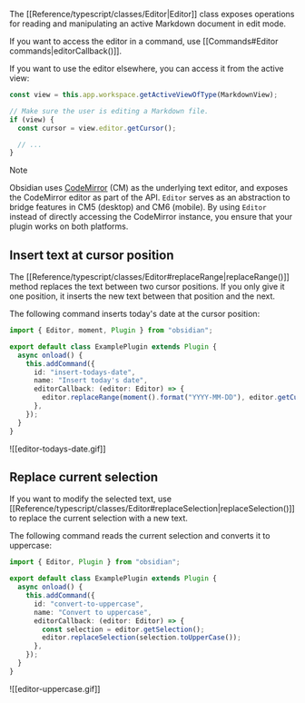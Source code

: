 The [[Reference/typescript/classes/Editor|Editor]] class exposes operations for reading and manipulating an active Markdown document in edit mode.

If you want to access the editor in a command, use [[Commands#Editor commands|editorCallback()]].

If you want to use the editor elsewhere, you can access it from the active view:

```ts
const view = this.app.workspace.getActiveViewOfType(MarkdownView);

// Make sure the user is editing a Markdown file.
if (view) {
  const cursor = view.editor.getCursor();

  // ...
}
```

> [!note]
> Obsidian uses [CodeMirror](https://codemirror.net/) (CM) as the underlying text editor, and exposes the CodeMirror editor as part of the API. `Editor` serves as an abstraction to bridge features in CM5 (desktop) and CM6 (mobile). By using `Editor` instead of directly accessing the CodeMirror instance, you ensure that your plugin works on both platforms.

## Insert text at cursor position

The [[Reference/typescript/classes/Editor#replaceRange|replaceRange()]] method replaces the text between two cursor positions. If you only give it one position, it inserts the new text between that position and the next.

The following command inserts today's date at the cursor position:

```ts title="main.ts"
import { Editor, moment, Plugin } from "obsidian";

export default class ExamplePlugin extends Plugin {
  async onload() {
    this.addCommand({
      id: "insert-todays-date",
      name: "Insert today's date",
      editorCallback: (editor: Editor) => {
        editor.replaceRange(moment().format("YYYY-MM-DD"), editor.getCursor());
      },
    });
  }
}
```

![[editor-todays-date.gif]]

## Replace current selection

If you want to modify the selected text, use [[Reference/typescript/classes/Editor#replaceSelection|replaceSelection()]] to replace the current selection with a new text.

The following command reads the current selection and converts it to uppercase:

```ts title="main.ts"
import { Editor, Plugin } from "obsidian";

export default class ExamplePlugin extends Plugin {
  async onload() {
    this.addCommand({
      id: "convert-to-uppercase",
      name: "Convert to uppercase",
      editorCallback: (editor: Editor) => {
        const selection = editor.getSelection();
        editor.replaceSelection(selection.toUpperCase());
      },
    });
  }
}
```

![[editor-uppercase.gif]]

